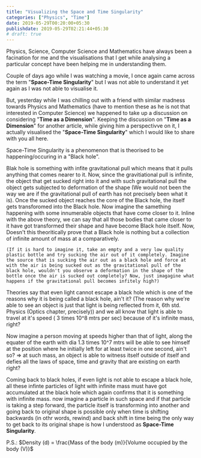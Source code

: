 ```yaml
---
title: "Visualizing the Space and Time Singularity"
categories: ["Physics", "Time"]
date: 2019-05-29T00:20:00+05:30
publishdate: 2019-05-29T02:21:44+05:30
# draft: true
---
```


Physics, Science, Computer Science and Mathematics have always been a facination for me and the visualisations that I get while analysing a particular concept have been helping me in understanding them.

Couple of days ago while I was watching a movie, I once again came across the term "**Space-Time Singularity**" but I was not able to understand it yet again as I was not able to visualise it.

But, yesterday while I was chilling out with a friend with similar madness towards Physics and Mathematics (have to mention these as he is not that interested in Computer Science) we happened to take up a discussion on considering "**Time as a  Dimension**". Keeping the discussion on "**Time as a  Dimension**" for another article, while giving him a perspectivve on it, I actually visualised the "**Space-Time Singularity**" which I would like to share with you all here.

Space-Time Singularity is a phenomenon that is theorised to be happening/occuring in a "Black hole".

Blak hole is something with infite gravitational pull which means that it pulls anything that comes nearer to it. Now, since the gravitiational pull is infinite, the object that get sucked right into it and with such gravitational pull the object gets subjected to deformation of the shape (We would not been the way we are if the gravitational pull of earth has not precisely been what it is). Once the sucked object reaches the core of the Black hole, the itself gets transforomed into the Black hole. Now imagine the samething happening with some innumerable objects that have come closer to it. Inline with the above theory, we can say that all those bodies that came closer to it have got transformed their shape and have become Black hole itself. Now, Doesn't this theoritically prove that a Black hole is nothing but a collection of infinite amount of mass at a comparatively.

`(If it is hard to imagine it, take an empty and a very low quality plastic bottle and try sucking the air out of it completely. Imagine the source that is sucking the air out as a black hole and force at with the air is being sucked out as the gravitational pull of the black hole, wouldn't you observe a deformation in the shape of the bottle once the air is sucked out completely? Now, just imagagine what happens if the gravitational pull becomes infitely high?)`

Theories say that even light cannot escape a black hole which is one of the reasons why it is being called a black hole, ain't it? (The reason why we're able to see an object is just that light is being reflected from it, 6th std. Physics (Optics chapter, precisely)) and we all know that light is able to travel at it's speed ( 3 times 10^8 mtrs per sec) because of it's infinite mass, right?

Now imagine a person moving at speeds higher than that of light, along the equater of the earth with dia 1.3 times 10^7 mtrs will be able to see himself at the position where he initially left for at least twice in one second, ain't so? => at such mass, an object is able to witness itself outside of itself and defies all the laws of space, time and gravity that are existing on earth right?

Coming back to black holes, if even light is not able to escape a black hole, all these infinte particles of light with infinite mass must have got accumulated at the black hole which again confirms that it is something with infinite mass. now imagine a particle in such space and if that particle is taking a step forward, the particle itself is transforming into another and going back to original shape is possible only when time is shifting backwards (in othr words, rewind) and back shift in time being the only way to get back to its original shape is how I understood as **Space-Time Singularity**.

P.S.: $Density (d) = \frac{Mass of the body (m)}{Volume occupied by the body (V)}$